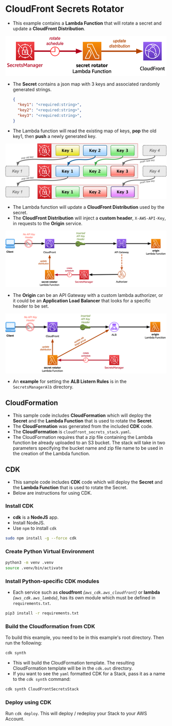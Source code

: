 CloudFront Secrets Rotator
==========================

* This example contains a **Lambda Function** that will rotate a secret and update a **CloudFront Distribution**.

![CloudFront SecretsManager](cloudfront_secretsmanager.png)

* The **Secret** contains a json map with 3 keys and associated randomly generated strings.

  ```json
  {
    "key1": "<required:string>",
    "key2": "<required:string>",
    "key3": "<required:string>",
  }
  ```

* The Lambda function will read the existing map of keys, **pop** the old key1, then **push** a newly generated key.

![CloudFront SecretsManager pop and push rotation](cloudfront_secretsmanager_poppush.png)

* The Lambda function will update a **CloudFront Distribution** used by the secret.
* The **CloudFront Distribution** will inject a **custom header**, `X-AWS-API-Key`, in requests to the **Origin** service.

![CloudFront SecretsManager to API Gateway](cloudfront_secretsmanager_apigateway.png)

* The **Origin** can be an API Gateway with a custom lambda authorizer, or it could be an **Application Load Balancer** that looks for a specific header to be set.

![CloudFront SecretsManager to ALB](cloudfront_secretsmanager_alb.png)

* An **example** for setting the **ALB Listern Rules** is in the `SecretsManagerAlb` directory.



## CloudFormation

* This sample code includes **CloudFormation** which will deploy the **Secret** and the **Lambda Function** that is used to rotate the **Secret**.
* The **CloudFormation** was generated from the included **CDK** code.
* The **CloudFormation** is `cloudfront_secrets_stack.yaml`.
* The CloudFormation requires that a zip file containing the Lambda function be already uploaded to an S3 bucket. The stack will take in two parameters specifying the bucket name and zip file name to be used in the creation of the Lambda function.

## CDK

* This sample code includes **CDK** code which will deploy the **Secret** and the **Lambda Function** that is used to rotate the Secret.
* Below are instructions for using CDK.

### Install CDK

* **cdk** is a **NodeJS** app.
* Install NodeJS.
* Use `npm` to install `cdk`

```bash
sudo npm install -g --force cdk
```

### Create Python Virtual Environment

```bash
python3 -m venv .venv
source .venv/bin/activate
```


### Install Python-specific CDK modules

* Each service such as **cloudfront** _(`aws_cdk.aws_cloudfront`)_ or **lambda** _(`aws_cdk.aws_lambda`)_, has its own module which must be defined in `requirements.txt`.

```bash
pip3 install -r requirements.txt
```


### Build the Cloudformation from CDK

To build this example, you need to be in this example's root directory. Then run the following:

```bash
cdk synth
```

* This will build the CloudFormation template. The resulting CloudFormation template will be in the `cdk.out` directory.
* If you want to see the `yaml` formatted CDK for a Stack, pass it as a name to the `cdk synth` command:

```bash
cdk synth CloudFrontSecretsStack
```

### Deploy using CDK

Run `cdk deploy`. This will deploy / redeploy your Stack to your AWS Account.






